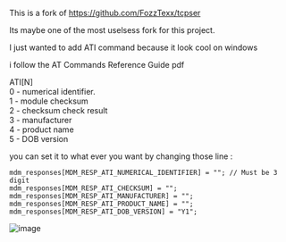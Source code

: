 This is a fork of https://github.com/FozzTexx/tcpser  

Its maybe one of the most uselsess fork for this project.  

I just wanted to add ATI command because it look cool on windows  

i follow the AT Commands Reference Guide pdf  

ATI[N]  
    0 - numerical identifier.  
    1 - module checksum  
    2 - checksum check result  
    3 - manufacturer  
    4 - product name  
    5 - DOB version   
    
you can set it to what ever you want by changing those line :

```
mdm_responses[MDM_RESP_ATI_NUMERICAL_IDENTIFIER] = ""; // Must be 3 digit 
mdm_responses[MDM_RESP_ATI_CHECKSUM] = "";
mdm_responses[MDM_RESP_ATI_MANUFACTURER] = "";
mdm_responses[MDM_RESP_ATI_PRODUCT_NAME] = "";
mdm_responses[MDM_RESP_ATI_DOB_VERSION] = "Y1";
```
![image](https://user-images.githubusercontent.com/58639121/116122460-1a4c3400-a6c2-11eb-8c98-bedb8bd2b1d0.png)

